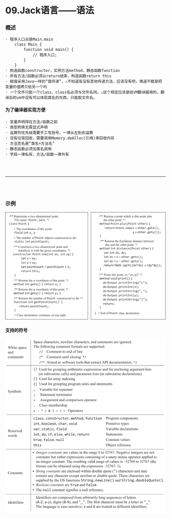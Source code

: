 # 09.Jack语言——语法

### 概述
```text
· 程序入口点是Main.main
    class Main {
        function void main() {
            // 程序入口;
        }
    }
· 构造函数constructor，实例方法method，静态函数function
· 所有方法/函数必须以return结束，构造函数return this
· 赋值采用Java一样的“值传递”，⚠️不知道有没有其他传递方法，应该没有吧，难道不都是把变量的值拷贝给另一个吗
· 一个文件只能一个class，class名必须与文件名同。⚠️这个规定应该是给VM翻译器用的，翻译后的vm中没有可以体现类名的东西，只能取文件名。
```
#### 为了编译器实现方便
```text
· 变量声明得在方法/函数之前
· 类型转换无需显式声明
· 运算符优先级需要手工写括号，一律从左到右运算
· 没有垃圾回收，需要调用Memory.deAlloc(引用)来回收内存
· 方法签名是“类名+方法名”
· 静态函数必须加类名调用
· 字段一律私有，方法/函数一律共有
```

<br>
<br>
<hr>
<br>
<br>

### 示例
![语法示例](img/151AD9FB-81CE-4527-975D-B1BE67D658B4.png)
#### 支持的符号
![支持的符号](img/31D31653-B758-4CE9-B80F-7B59862234AB.png)